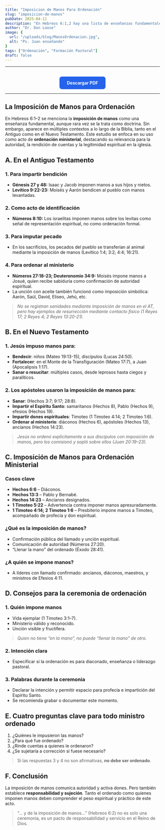 ```yaml
---
title: "Imposicion de Manos Para Ordenación"
slug: "imposicion-de-manos"
pubDate: 2025-04-11
description: "En Hebreos 6:1,2 hay una lista de enseñanzas fundamentales, una de las cuales es ...la imposición de manos.... Esto causa admiración ya que en ningún otro lugar de la Escritura es mencionada como una “doctrina” importante."
author: "Dr. Don Loose"
image: {
  url: "/uploads/blog/ManosOrdenacion.jpg",
  alt: "Ps. Juan enseñando"
}
tags: ["Ordenación", "Formación Pastoral"]
draft: false
---
```

-----
<div style="margin-top: 2rem; text-align: center; display: flex; justify-content: center; gap: 1rem; flex-wrap: wrap;">
  <a
    href="https://drive.google.com/file/d/1tZjNKO63F3hBr7zPPkuXGleAkPm3WH3z/view?usp=sharing"
    target="_blank"
    rel="noopener noreferrer"
    style="display: inline-block; background-color: #2563eb; color: white; padding: 0.75rem 1.5rem; border-radius: 0.5rem; font-weight: bold; text-decoration: none; transition: background-color 0.3s ease;"
    onmouseover="this.style.backgroundColor='#1d4ed8'"
    onmouseout="this.style.backgroundColor='#2563eb'"
  >
    Descargar PDF
  </a>
</div>

-----


## La Imposición de Manos para Ordenación

En Hebreos 6:1–2 se menciona la **imposición de manos** como una enseñanza fundamental, aunque rara vez se la trata como doctrina. Sin embargo, aparece en múltiples contextos a lo largo de la Biblia, tanto en el Antiguo como en el Nuevo Testamento. Este estudio se enfoca en su uso como acto de **ordenación ministerial**, destacando su relevancia para la autoridad, la rendición de cuentas y la legitimidad espiritual en la iglesia.

## A. En el Antiguo Testamento

### 1. Para impartir bendición

- **Génesis 27 y 48:** Isaac y Jacob imponen manos a sus hijos y nietos.
- **Levítico 9:22-23:** Moisés y Aarón bendicen al pueblo con manos levantadas.

### 2. Como acto de identificación

- **Números 8:10:** Los israelitas imponen manos sobre los levitas como señal de representación espiritual, no como ordenación formal.

### 3. Para imputar pecado

- En los sacrificios, los pecados del pueblo se transferían al animal mediante la imposición de manos (Levítico 1:4; 3:2; 4:4; 16:21).

### 4. Para ordenar al ministerio

- **Números 27:18-23; Deuteronomio 34:9:** Moisés impone manos a Josué, quien recibe sabiduría como confirmación de autoridad espiritual.
- La unción con aceite también funcionó como imposición simbólica: Aarón, Saúl, David, Eliseo, Jehú, etc.

> *No se registran sanidades mediante imposición de manos en el AT, pero hay ejemplos de resurrección mediante contacto físico (1 Reyes 17; 2 Reyes 4; 2 Reyes 13:20-21).*

## B. En el Nuevo Testamento

### 1. Jesús impuso manos para:

- **Bendecir**: niños (Mateo 19:13-15), discípulos (Lucas 24:50).
- **Fortalecer**: en el Monte de la Transfiguración (Mateo 17:7), a Juan (Apocalipsis 1:17).
- **Sanar o resucitar**: múltiples casos, desde leprosos hasta ciegos y paralíticos.

### 2. Los apóstoles usaron la imposición de manos para:

- **Sanar**: (Hechos 3:7; 9:17; 28:8).
- **Impartir el Espíritu Santo**: samaritanos (Hechos 8), Pablo (Hechos 9), efesios (Hechos 19).
- **Impartir dones espirituales**: Timoteo (1 Timoteo 4:14; 2 Timoteo 1:6).
- **Ordenar al ministerio**: diáconos (Hechos 6), apóstoles (Hechos 13), ancianos (Hechos 14:23).

> *Jesús no ordenó explícitamente a sus discípulos con imposición de manos, pero los comisionó y sopló sobre ellos (Juan 20:19–23).*

## C. Imposición de Manos para Ordenación Ministerial

### Casos clave

- **Hechos 6:6** – Diáconos.
- **Hechos 13:3** – Pablo y Bernabé.
- **Hechos 14:23** – Ancianos designados.
- **1 Timoteo 5:22** – Advertencia contra imponer manos apresuradamente.
- **1 Timoteo 4:14; 2 Timoteo 1:6** – Presbiterio impone manos a Timoteo, acompañado de profecía y don espiritual.

### ¿Qué es la imposición de manos?

- Confirmación pública del llamado y unción espiritual.
- Comunicación de autoridad (Números 27:20).
- “Llenar la mano” del ordenado (Éxodo 28:41).

### ¿A quién se impone manos?

- A líderes con llamado confirmado: ancianos, diáconos, maestros, y ministros de Efesios 4:11.

## D. Consejos para la ceremonia de ordenación

### 1. Quién impone manos

- Vida ejemplar (1 Timoteo 3:1–7).
- Ministerio válido y reconocido.
- Unción visible y fructífera.

> *Quien no tiene “en la mano”, no puede “llenar la mano” de otro.*

### 2. Intención clara

- Especificar si la ordenación es para diaconado, enseñanza o liderazgo pastoral.

### 3. Palabras durante la ceremonia

- Declarar la intención y permitir espacio para profecía e impartición del Espíritu Santo.
- Se recomienda grabar o documentar este momento.

## E. Cuatro preguntas clave para todo ministro ordenado

1. ¿Quiénes le impusieron las manos?
2. ¿Para qué fue ordenado?
3. ¿Rinde cuentas a quienes le ordenaron?
4. ¿Se sujetaría a corrección si fuese necesario?

> Si las respuestas 3 y 4 no son afirmativas, **no debe ser ordenado**.

## F. Conclusión

La imposición de manos comunica autoridad y activa dones. Pero también establece **responsabilidad y sujeción**. Tanto el ordenado como quienes imponen manos deben comprender el peso espiritual y práctico de este acto.

> “... y de la imposición de manos...” (Hebreos 6:2) no es solo una ceremonia, es un pacto de responsabilidad y servicio en el Reino de Dios.
